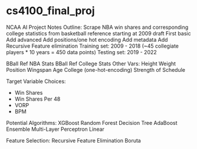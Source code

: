 # cs4100_final_proj
NCAA AI Project Notes
Outline:
Scrape NBA win shares and corresponding college statistics from basketball reference starting at 2009 draft
First basic
Add advanced 
Add positions/one hot encoding 
Add metadata
Add Recursive Feature elimination
Training set: 2009 - 2018 (~45 collegiate players * 10 years = 450 data points)
Testing set: 2019 - 2022


BBall Ref NBA Stats
BBall Ref College Stats
Other Vars:
Height
Weight
Position 
Wingspan
Age
College (one-hot-encoding)
Strength of Schedule 

Target Variable Choices:
- Win Shares
- Win Shares Per 48
- VORP
- BPM

Potential Algorithms: 
XGBoost
Random Forest
Decision Tree
AdaBoost Ensemble
Multi-Layer Perceptron
Linear

Feature Selection: 
Recursive Feature Elimination 
Boruta

